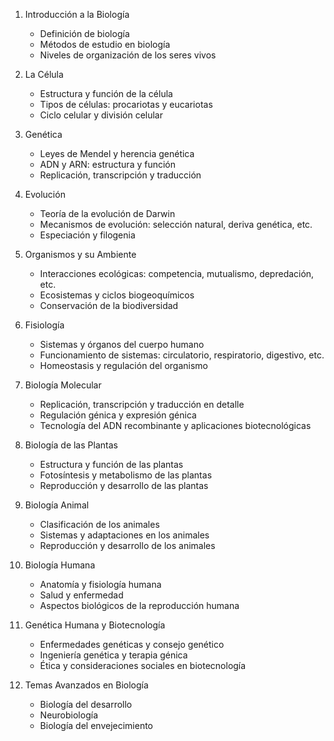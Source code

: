 1. Introducción a la Biología
   - Definición de biología
   - Métodos de estudio en biología
   - Niveles de organización de los seres vivos

2. La Célula
   - Estructura y función de la célula
   - Tipos de células: procariotas y eucariotas
   - Ciclo celular y división celular

3. Genética
   - Leyes de Mendel y herencia genética
   - ADN y ARN: estructura y función
   - Replicación, transcripción y traducción

4. Evolución
   - Teoría de la evolución de Darwin
   - Mecanismos de evolución: selección natural, deriva genética, etc.
   - Especiación y filogenia

5. Organismos y su Ambiente
   - Interacciones ecológicas: competencia, mutualismo, depredación, etc.
   - Ecosistemas y ciclos biogeoquímicos
   - Conservación de la biodiversidad

6. Fisiología
   - Sistemas y órganos del cuerpo humano
   - Funcionamiento de sistemas: circulatorio, respiratorio, digestivo, etc.
   - Homeostasis y regulación del organismo

7. Biología Molecular
   - Replicación, transcripción y traducción en detalle
   - Regulación génica y expresión génica
   - Tecnología del ADN recombinante y aplicaciones biotecnológicas

8. Biología de las Plantas
   - Estructura y función de las plantas
   - Fotosíntesis y metabolismo de las plantas
   - Reproducción y desarrollo de las plantas

9. Biología Animal
   - Clasificación de los animales
   - Sistemas y adaptaciones en los animales
   - Reproducción y desarrollo de los animales

10. Biología Humana
    - Anatomía y fisiología humana
    - Salud y enfermedad
    - Aspectos biológicos de la reproducción humana

11. Genética Humana y Biotecnología
    - Enfermedades genéticas y consejo genético
    - Ingeniería genética y terapia génica
    - Ética y consideraciones sociales en biotecnología

12. Temas Avanzados en Biología
    - Biología del desarrollo
    - Neurobiología
    - Biología del envejecimiento
